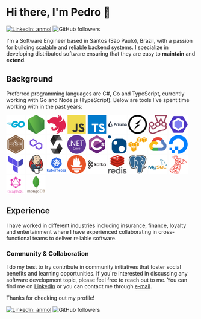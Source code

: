 # Hi there, I'm Pedro 🪽
[![Linkedin: anmol](https://img.shields.io/badge/-psavelis-blue?style=flat-square&logo=Linkedin&logoColor=white&link=https://www.linkedin.com/in/psavelis/)](https://www.linkedin.com/in/psavelis/)
![GitHub followers](https://img.shields.io/github/followers/psavelis?label=Follow&style=social)

I'm a Software Engineer based in Santos (São Paulo), Brazil, with a passion for building scalable and reliable backend systems. I specialize in developing distributed software ensuring that they are easy to **maintain** and **extend**.

## Background

Preferred programming languages are C#, Go and TypeScript, currently working with Go and Node.js (TypeScript).
Below are tools I've spent time working with in the past years:

<img alt="Go" src="https://raw.githubusercontent.com/devicons/devicon/1119b9f84c0290e0f0b38982099a2bd027a48bf1/icons/go/go-original-wordmark.svg" width="50"> <img alt="Nodejs" src="https://raw.githubusercontent.com/devicons/devicon/1119b9f84c0290e0f0b38982099a2bd027a48bf1/icons/nodejs/nodejs-original.svg" width="50"> <img alt="Nestjs" src="https://raw.githubusercontent.com/devicons/devicon/1119b9f84c0290e0f0b38982099a2bd027a48bf1/icons/nestjs/nestjs-plain.svg" width="50"> <img alt="Javascript" src="https://raw.githubusercontent.com/devicons/devicon/1119b9f84c0290e0f0b38982099a2bd027a48bf1/icons/javascript/javascript-original.svg" width="50"> <img alt="Typescript" src="https://raw.githubusercontent.com/devicons/devicon/1119b9f84c0290e0f0b38982099a2bd027a48bf1/icons/typescript/typescript-original.svg" width="50">
<img alt="Prisma ORM" src="https://raw.githubusercontent.com/devicons/devicon/master/icons/prisma/prisma-original-wordmark.svg" width="50">
<img alt="SocketIO" src="https://raw.githubusercontent.com/devicons/devicon/1119b9f84c0290e0f0b38982099a2bd027a48bf1/icons/socketio/socketio-original.svg" width="50"> 
<img alt="Jest" src="https://raw.githubusercontent.com/devicons/devicon/1119b9f84c0290e0f0b38982099a2bd027a48bf1/icons/jest/jest-plain.svg" width="50"> <img alt="ESlint" src="https://raw.githubusercontent.com/devicons/devicon/1119b9f84c0290e0f0b38982099a2bd027a48bf1/icons/eslint/eslint-original.svg" width="50"> <img alt="Mocha" src="https://raw.githubusercontent.com/devicons/devicon/1119b9f84c0290e0f0b38982099a2bd027a48bf1/icons/mocha/mocha-plain.svg" width="50"> <img alt="Polygon (EVM)" src="https://raw.githubusercontent.com/devicons/devicon/1119b9f84c0290e0f0b38982099a2bd027a48bf1/icons/polygon/polygon-original.svg" width="50"> <img alt="Solidity (EVM)" src="https://raw.githubusercontent.com/devicons/devicon/1119b9f84c0290e0f0b38982099a2bd027a48bf1/icons/solidity/solidity-original.svg" width="50"> <img alt="Dotnet Core" src="https://raw.githubusercontent.com/devicons/devicon/1119b9f84c0290e0f0b38982099a2bd027a48bf1/icons/dotnetcore/dotnetcore-original.svg" width="50"> <img alt="CSharp" src="https://raw.githubusercontent.com/devicons/devicon/1119b9f84c0290e0f0b38982099a2bd027a48bf1/icons/csharp/csharp-original.svg" width="50"> <img alt="NuGet" src="https://raw.githubusercontent.com/devicons/devicon/1119b9f84c0290e0f0b38982099a2bd027a48bf1/icons/nuget/nuget-original.svg" width="50"> <img alt="AWS (AmazonWebServices)" src="https://raw.githubusercontent.com/devicons/devicon/1119b9f84c0290e0f0b38982099a2bd027a48bf1/icons/amazonwebservices/amazonwebservices-original.svg" width="50"> <img alt="GCP (GoogleCloudPlatform)" src="https://raw.githubusercontent.com/devicons/devicon/1119b9f84c0290e0f0b38982099a2bd027a48bf1/icons/googlecloud/googlecloud-original.svg" width="50"> <img alt="DO (DigitalOcean)" src="https://raw.githubusercontent.com/devicons/devicon/1119b9f84c0290e0f0b38982099a2bd027a48bf1/icons/digitalocean/digitalocean-original.svg" width="50"> <img alt="Terraform" src="https://raw.githubusercontent.com/devicons/devicon/1119b9f84c0290e0f0b38982099a2bd027a48bf1/icons/terraform/terraform-original.svg" width="50"> <img alt="Jenkins" src="https://raw.githubusercontent.com/devicons/devicon/1119b9f84c0290e0f0b38982099a2bd027a48bf1/icons/jenkins/jenkins-original.svg" width="50"> <img alt="K8s (Kubernetes)" src="https://raw.githubusercontent.com/devicons/devicon/1119b9f84c0290e0f0b38982099a2bd027a48bf1/icons/kubernetes/kubernetes-plain-wordmark.svg" width="50"> <img alt="Prometheus"  src="https://raw.githubusercontent.com/devicons/devicon/1119b9f84c0290e0f0b38982099a2bd027a48bf1/icons/prometheus/prometheus-original.svg" width="50"> <img alt="Kafka" src="https://raw.githubusercontent.com/devicons/devicon/1119b9f84c0290e0f0b38982099a2bd027a48bf1/icons/apachekafka/apachekafka-original-wordmark.svg" width="50"> <img alt="Redis" src="https://raw.githubusercontent.com/devicons/devicon/1119b9f84c0290e0f0b38982099a2bd027a48bf1/icons/redis/redis-original-wordmark.svg" width="50"> <img alt="Postgresql" src="https://raw.githubusercontent.com/devicons/devicon/1119b9f84c0290e0f0b38982099a2bd027a48bf1/icons/postgresql/postgresql-original.svg" width="50"> <img alt="MySql" src="https://raw.githubusercontent.com/devicons/devicon/1119b9f84c0290e0f0b38982099a2bd027a48bf1/icons/mysql/mysql-original-wordmark.svg" width="50"> <img alt="Microsoft SQLServer" src="https://raw.githubusercontent.com/devicons/devicon/1119b9f84c0290e0f0b38982099a2bd027a48bf1/icons/microsoftsqlserver/microsoftsqlserver-plain.svg" width="50"> <img alt="GraphQL" src="https://raw.githubusercontent.com/devicons/devicon/1119b9f84c0290e0f0b38982099a2bd027a48bf1/icons/graphql/graphql-plain-wordmark.svg" width="50"> <img alt="MongoDB" src="https://raw.githubusercontent.com/devicons/devicon/1119b9f84c0290e0f0b38982099a2bd027a48bf1/icons/mongodb/mongodb-original-wordmark.svg" width="50">

## Experience

I have worked in different industries including insurance, finance, loyalty and entertainment where I have experienced collaborating in cross-functional teams to deliver reliable software.

### Community & Collaboration
I do my best to try contribute in community initiatives that foster social benefits and learning opportunities. If you're interested in discussing any software development topic, please feel free to reach out to me. You can find me on [LinkedIn](https://www.linkedin.com/in/psavelis/) or you can contact me through [e-mail](mailto:psavelis@proton.me).

Thanks for checking out my profile!

[![Linkedin: anmol](https://img.shields.io/badge/-psavelis-blue?style=flat-square&logo=Linkedin&logoColor=white&link=https://www.linkedin.com/in/psavelis/)](https://www.linkedin.com/in/psavelis/)
![GitHub followers](https://img.shields.io/github/followers/psavelis?label=Follow&style=social)
